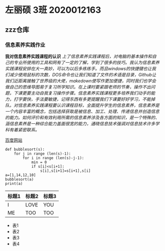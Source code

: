 # 左丽硕   3班   2020012163
## zzz仓库
###  信息素养实践作业
**我对信息素养实践课程的认识**
*上了信息素养实践课程后，对电脑的基本操作和自己的专业所使用的工具和网有了一定的了解，学到了很多的技巧。我认为信息素养实践课程安排在大一真妙，可以为以后多练练手。而且windows的快捷键也让我们减少使用鼠标的次数，DOS命令也让我们知道了文件的术语是目录，Github让我们近距离接触了世界级的大佬，makedown使写作更加便捷，同时我们也学会做自己的思维导图易于复习所学知识。在上课时要紧跟老师的节奏，操作不出问题，下课更要主动自我复习操作步骤。信息素养实践课程更多培养我们动手的能力，打字要快，手法要敏捷，记得东西有多更提醒我们下课要好好学习，不能掉队。对信息素养实践课程要认识课程目标，全面提升学生的信息素养，信息素养是一个内容丰富的概念，包括选择获取是被信息、加工、处理、传递信息并创造信息的能力。如何评价和有效利用所需的信息素养涉及各方面的知识，是一个特殊的、涵信息素养是一种综合能力盖面很宽的能力，通晓信息技术强调对信息技术许多学科有着紧密联系。*

[百度网站](https://www.hao123.com/?tn=%2090901423_hao_pg)

```
def bubblesort(s):
    for j in range (len(s)-1):
        for i in range (len(s)-j-1):
            min = 0
            if s[i]<s[i+1]:
                s[i],s[i+1]=s[i+1],s[i]
a=[1,14,12,10]
bubblesort(a)
print(a)
```

|标题1|标题2|标题3|
|:--|:--|:--|
|I|LOVE|YOU|
|ME|TOO|TOO|

+ 表1
+ 表2
+ 表3
+ 表4







